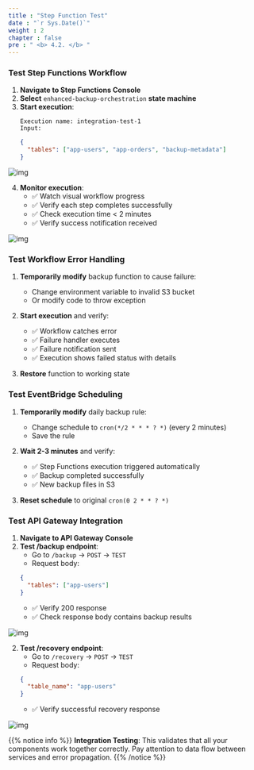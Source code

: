 ```yaml
---
title : "Step Function Test"
date : "`r Sys.Date()`"
weight : 2
chapter : false
pre : " <b> 4.2. </b> "
---
```


### Test Step Functions Workflow

1. **Navigate to Step Functions Console**
2. **Select** `enhanced-backup-orchestration` **state machine**
3. **Start execution**:
   ```
   Execution name: integration-test-1
   Input:
   ```
   ```json
   {
     "tables": ["app-users", "app-orders", "backup-metadata"]
   }
   ```

![img](/FCJ-Workshop/images/4.testing/TEST_stepexec.png)


4. **Monitor execution**:
   - ✅ Watch visual workflow progress
   - ✅ Verify each step completes successfully
   - ✅ Check execution time < 2 minutes
   - ✅ Verify success notification received
   
![img](/FCJ-Workshop/images/4.testing/TEST_stepok.png)

### Test Workflow Error Handling

1. **Temporarily modify** backup function to cause failure:
   - Change environment variable to invalid S3 bucket
   - Or modify code to throw exception

2. **Start execution** and verify:
   - ✅ Workflow catches error
   - ✅ Failure handler executes
   - ✅ Failure notification sent
   - ✅ Execution shows failed status with details

3. **Restore** function to working state

### Test EventBridge Scheduling

1. **Temporarily modify** daily backup rule:
   - Change schedule to `cron(*/2 * * * ? *)` (every 2 minutes)
   - Save the rule

2. **Wait 2-3 minutes** and verify:
   - ✅ Step Functions execution triggered automatically
   - ✅ Backup completed successfully
   - ✅ New backup files in S3

3. **Reset schedule** to original `cron(0 2 * * ? *)`

### Test API Gateway Integration

1. **Navigate to API Gateway Console**
2. **Test /backup endpoint**:
   - Go to `/backup` → `POST` → `TEST`
   - Request body:
   ```json
   {
     "tables": ["app-users"]
   }
   ```
   - ✅ Verify 200 response
   - ✅ Check response body contains backup results

![img](/FCJ-Workshop/images/4.testing/TEST_api.png)

2. **Test /recovery endpoint**:
   - Go to `/recovery` → `POST` → `TEST`
   - Request body:
   ```json
   {
     "table_name": "app-users"
   }
   ```
   - ✅ Verify successful recovery response

![img](/FCJ-Workshop/images/4.testing/TEST_apisucc.png)

{{% notice info %}}
**Integration Testing**: This validates that all your components work together correctly. Pay attention to data flow between services and error propagation.
{{% /notice %}}
